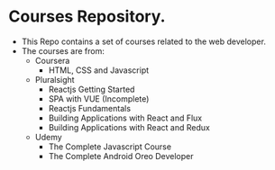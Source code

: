 # Courses Repository.
* This Repo contains a set of courses related to the web developer.
* The courses are from:
    *   Coursera
        - HTML, CSS and Javascript
    *   Pluralsight
        - Reactjs Getting Started
        - SPA with VUE (Incomplete)
        - Reactjs Fundamentals
        - Building Applications with React and Flux
        - Building Applications with React and Redux
    *   Udemy
        - The Complete Javascript Course
        - The Complete Android Oreo Developer
